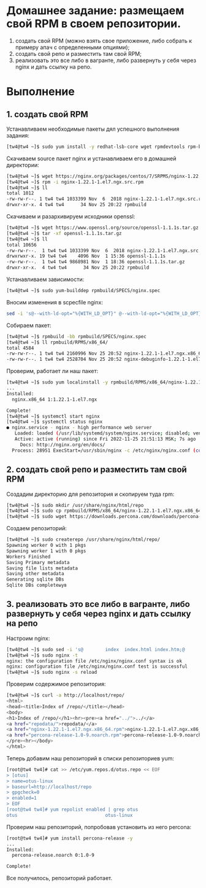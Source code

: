 # Домашнее задание: размещаем свой RPM в своем репозитории.

1. создать свой RPM (можно взять свое приложение, либо собрать к примеру апач с определенными опциями);
2. создать свой репо и разместить там свой RPM;
3. реализовать это все либо в вагранте, либо развернуть у себя через nginx и дать ссылку на репо.

# Выполнение

## 1. создать свой RPM

Устанавливаем необходимые пакеты дял успешного выполнения задания:

```bash
[tw4@tw4 ~]$ sudo yum install -y redhat-lsb-core wget rpmdevtools rpm-build createrepo yum-utils
```

Cкачиваем source пакет nginx и устанавливаем его в домашней директории:

```bash
[tw4@tw4 ~]$ wget https://nginx.org/packages/centos/7/SRPMS/nginx-1.22.1-1.el7.ngx.src.rpm
[tw4@tw4 ~]$ rpm -i nginx-1.22.1-1.el7.ngx.src.rpm
[tw4@tw4 ~]$ ll
total 1012
-rw-rw-r--. 1 tw4 tw4 1033399 Nov  6  2018 nginx-1.22.1-1.el7.ngx.src.rpm
drwxr-xr-x. 4 tw4 tw4      34 Nov 25 20:22 rpmbuild
```
Cкачиваем и разархивируем исходники openssl:

```bash
[tw4@tw4 ~]$ wget https://www.openssl.org/source/openssl-1.1.1s.tar.gz
[tw4@tw4 ~]$ tar -xf openssl-1.1.1s.tar.gz 
[tw4@tw4 ~]$ ll
total 10656
-rw-rw-r--.  1 tw4 tw4 1033399 Nov  6  2018 nginx-1.22.1-1.el7.ngx.src.rpm
drwxrwxr-x. 19 tw4 tw4    4096 Nov  1 15:36 openssl-1.1.1s
-rw-rw-r--.  1 tw4 tw4 9868981 Nov  1 18:36 openssl-1.1.1s.tar.gz
drwxr-xr-x.  4 tw4 tw4      34 Nov 25 20:22 rpmbuild
```

Устанавливаем зависимости:

```bash
[tw4@tw4 ~]$ sudo yum-builddep rpmbuild/SPECS/nginx.spec
```

Вносим изменения в scpecfile nginx:

```bash
sed -i 's@--with-ld-opt="%{WITH_LD_OPT}" @--with-ld-opt="%{WITH_LD_OPT}" \\\n    --with-openssl=/home/tw4/openssl-1.1.1s @g' rpmbuild/SPECS/nginx.spec
```

Собираем пакет:

```bash
[tw4@tw4 ~]$ rpmbuild -bb rpmbuild/SPECS/nginx.spec
[tw4@tw4 ~]$ ll rpmbuild/RPMS/x86_64/
total 4584
-rw-rw-r--. 1 tw4 tw4 2160996 Nov 25 20:52 nginx-1.22.1-1.el7.ngx.x86_64.rpm
-rw-rw-r--. 1 tw4 tw4 2528704 Nov 25 20:52 nginx-debuginfo-1.22.1-1.el7.ngx.x86_64.rpm
```

Проверим, работает ли наш пакет:

```bash
[tw4@tw4 ~]$ sudo yum localinstall -y rpmbuild/RPMS/x86_64/nginx-1.22.1-1.el7.ngx.x86_64.rpm 
...
Installed:
  nginx.x86_64 1:1.22.1-1.el7.ngx                                                    

Complete!
[tw4@tw4 ~]$ systemctl start nginx
[tw4@tw4 ~]$ systemctl status nginx
● nginx.service - nginx - high performance web server
   Loaded: loaded (/usr/lib/systemd/system/nginx.service; disabled; vendor preset: disabled)
   Active: active (running) since Fri 2022-11-25 21:51:13 MSK; 7s ago
     Docs: http://nginx.org/en/docs/
  Process: 28951 ExecStart=/usr/sbin/nginx -c /etc/nginx/nginx.conf (code=exited, status=0/SUCCESS)
```

## 2. создать свой репо и разместить там свой RPM

Cоздадим директорию для репозитория и скопируем туда rpm:

```bash
[tw4@tw4 ~]$ sudo mkdir /usr/share/nginx/html/repo
[tw4@tw4 ~]$ sudo cp rpmbuild/RPMS/x86_64/nginx-1.22.1-1.el7.ngx.x86_64.rpm /usr/share/nginx/html/repo/
[tw4@tw4 ~]$ sudo wget https://downloads.percona.com/downloads/percona-release/percona-release-1.0-9/redhat/percona-release-1.0-9.noarch.rpm -O /usr/share/nginx/html/percona-release-1.0-9.noarch.rpm 
```

Создаем репозиторий:

```bash
[tw4@tw4 ~]$ sudo createrepo /usr/share/nginx/html/repo/
Spawning worker 0 with 1 pkgs
Spawning worker 1 with 0 pkgs
Workers Finished
Saving Primary metadata
Saving file lists metadata
Saving other metadata
Generating sqlite DBs
Sqlite DBs completeыув 
```

## 3. реализовать это все либо в вагранте, либо развернуть у себя через nginx и дать ссылку на репо

Настроим nginx:

```bash
[tw4@tw4 ~]$ sudo sed -i 's@        index  index.html index.htm;@        index  index.html index.htm;\n        autoindex on;@' /etc/nginx/conf.d/default.conf
[tw4@tw4 ~]$ sudo nginx -t
nginx: the configuration file /etc/nginx/nginx.conf syntax is ok
nginx: configuration file /etc/nginx/nginx.conf test is successful
[tw4@tw4 ~]$ sudo nginx -s reload
```

Проверим содержимое репозитория:

```bash
[tw4@tw4 ~]$ curl -a http://localhost/repo/
<html>
<head><title>Index of /repo/</title></head>
<body>
<h1>Index of /repo/</h1><hr><pre><a href="../">../</a>
<a href="repodata/">repodata/</a>                                          25-Nov-2022 19:49                   -
<a href="nginx-1.22.1-1.el7.ngx.x86_64.rpm">nginx-1.22.1-1.el7.ngx.x86_64.rpm</a>                  25-Nov-2022 18:54             2208404
<a href="percona-release-1.0-9.noarch.rpm">percona-release-1.0-9.noarch.rpm</a>                   11-Nov-2020 21:49               16664
</pre><hr></body>
</html>
```
Теперь добавим наш репозиторий в списки репозиториев yum:

```bash
[root@tw4 tw4]# cat >> /etc/yum.repos.d/otus.repo << EOF
> [otus]
> name=otus-linux
> baseurl=http://localhost/repo
> gpgcheck=0
> enabled=1
> EOF
[root@tw4 tw4]# yum repolist enabled | grep otus
otus                                otus-linux   
```

Проверим наш репозиторий, попробовав установить из него percona:

```bash
[root@tw4 tw4]# yum install percona-release -y
...
Installed:
  percona-release.noarch 0:1.0-9                                                       

Complete!
```
Все получилось, репозиторий работает.
